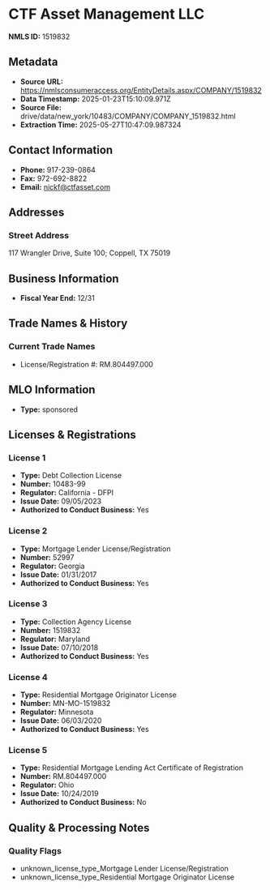 # CTF Asset Management LLC

**NMLS ID:** 1519832

## Metadata
- **Source URL:** https://nmlsconsumeraccess.org/EntityDetails.aspx/COMPANY/1519832
- **Data Timestamp:** 2025-01-23T15:10:09.971Z
- **Source File:** drive/data/new_york/10483/COMPANY/COMPANY_1519832.html
- **Extraction Time:** 2025-05-27T10:47:09.987324

## Contact Information
- **Phone:** 917-239-0864
- **Fax:** 972-692-8822
- **Email:** nickf@ctfasset.com

## Addresses
### Street Address
117 Wrangler Drive, Suite 100; Coppell, TX 75019

## Business Information
- **Fiscal Year End:** 12/31

## Trade Names & History
### Current Trade Names
- License/Registration #: RM.804497.000

## MLO Information
- **Type:** sponsored

## Licenses & Registrations

### License 1
- **Type:** Debt Collection License
- **Number:** 10483-99
- **Regulator:** California - DFPI
- **Issue Date:** 09/05/2023
- **Authorized to Conduct Business:** Yes

### License 2
- **Type:** Mortgage Lender License/Registration
- **Number:** 52997
- **Regulator:** Georgia
- **Issue Date:** 01/31/2017
- **Authorized to Conduct Business:** Yes

### License 3
- **Type:** Collection Agency License
- **Number:** 1519832
- **Regulator:** Maryland
- **Issue Date:** 07/10/2018
- **Authorized to Conduct Business:** Yes

### License 4
- **Type:** Residential Mortgage Originator License
- **Number:** MN-MO-1519832
- **Regulator:** Minnesota
- **Issue Date:** 06/03/2020
- **Authorized to Conduct Business:** Yes

### License 5
- **Type:** Residential Mortgage Lending Act Certificate of Registration
- **Number:** RM.804497.000
- **Regulator:** Ohio
- **Issue Date:** 10/24/2019
- **Authorized to Conduct Business:** No

## Quality & Processing Notes
### Quality Flags
- unknown_license_type_Mortgage Lender License/Registration
- unknown_license_type_Residential Mortgage Originator License
